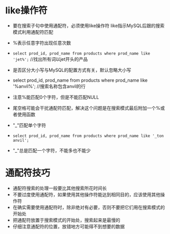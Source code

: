 

# like操作符

- 要在搜索子句中使用通配符，必须使用like操作符
like指示MySQL后跟的搜索模式利用通配符匹配
- %表示任意字符出现任意次数
- `select prod_id, prod_name from products where prod_name like 'jet%';` //找出所有词以jet开头的产品
- 是否区分大小写与MySQL的配置方式有关，默认忽略大小写
- select prod_id, prod_name from products where prod_name like '%anvil%'; //搜索名称包含anvil的行
- 注意%能匹配0个字符，但是不能匹配NULL
- 尾空格可能会干扰通配符匹配，解决这个问题是在搜索模式最后附加一个%或者使用函数

- "_"匹配单个字符
- `select prod_id, prod_name from products where prod_name like '_ton anvil';`
- "_"总是匹配一个字符，不能多也不能少

# 通配符技巧

- 通配符搜索的处理一般要比其他搜索所花时间长
- 不要过度使用通配符，如果使用其他操作符能达到相同目的，应该使用其他操作符
- 在确实需要使用通配符时，除非绝对有必要，否则不要把它们用在搜索模式的开始处
- 把通配符放置于搜索模式的开始处，搜索起来是最慢的
- 仔细注意通配符的位置，放错地方可能得不到想要的数据
